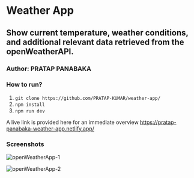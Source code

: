 # Weather App

## Show current temperature, weather conditions, and additional relevant data retrieved from the openWeatherAPI.

### Author: PRATAP PANABAKA

### How to run?

1. `git clone https://github.com/PRATAP-KUMAR/weather-app/`
2. `npm install`
3. `npm run dev`

A live link is provided here for an immediate overview 
https://pratap-panabaka-weather-app.netlify.app/

### Screenshots

![openWeatherApp-1](https://github.com/PRATAP-KUMAR/weather-app/assets/40719899/51984cc4-4c3c-47d3-9dfd-3ce6380d1c50)

![openWeatherApp-2](https://github.com/PRATAP-KUMAR/weather-app/assets/40719899/8db8bfc3-d408-42e2-bfb2-3f965e56b605)
